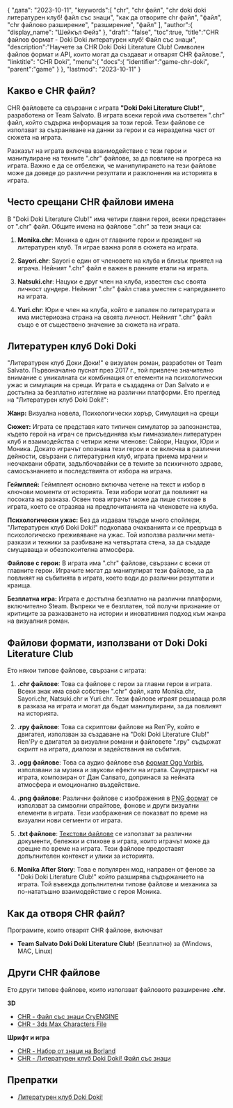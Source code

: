 {
"дата": "2023-10-11",
   "keywords":[
"chr",
"chr файл",
"chr doki doki литературен клуб! файл със знаци",
"как да отворите chr файл",
"файл",
"chr файлово разширение",
"разширение",
"файл"
],
   "author":{
"display_name": "Шейкъл Фейз"
},
"draft": "false",
"toc":true,
"title":"CHR файлов формат - Doki Doki литературен клуб! Файл със знаци",
   "description":"Научете за CHR Doki Doki Literature Club! Символен файлов формат и API, които могат да създават и отварят CHR файлове.",
"linktitle": "CHR Doki",
   "menu":{
      "docs":{
         "identifier":"game-chr-doki",
         "parent":"game"
}
},
"lastmod": "2023-10-11"
}

## Какво е CHR файл?

CHR файловете са свързани с играта **"Doki Doki Literature Club!"**, разработена от Team Salvato. В играта всеки герой има съответен ".chr" файл, който съдържа информация за този герой. Тези файлове се използват за съхраняване на данни за герои и са неразделна част от сюжета на играта.

Разказът на играта включва взаимодействие с тези герои и манипулиране на техните ".chr" файлове, за да повлияе на прогреса на играта. Важно е да се отбележи, че манипулирането на тези файлове може да доведе до различни резултати и разклонения на историята в играта.

## Често срещани CHR файлови имена

В "Doki Doki Literature Club!" има четири главни героя, всеки представен от ".chr" файл. Общите имена на файлове ".chr" за тези знаци са:

1. **Monika.chr**: Моника е един от главните герои и президент на литературен клуб. Тя играе важна роля в сюжета на играта.
    








2. **Sayori.chr**: Sayori е един от членовете на клуба и близък приятел на играча. Нейният ".chr" файл е важен в ранните етапи на играта.
    








3. **Natsuki.chr**: Нацуки е друг член на клуба, известен със своята личност цундере. Нейният ".chr" файл става уместен с напредването на играта.
    








4. **Yuri.chr**: Юри е член на клуба, който е запален по литературата и има мистериозна страна на своята личност. Нейният ".chr" файл също е от съществено значение за сюжета на играта.

## Литературен клуб Doki Doki

"Литературен клуб Доки Доки!" е визуален роман, разработен от Team Salvato. Първоначално пуснат през 2017 г., той привлече значително внимание с уникалната си комбинация от елементи на психологически ужас и симулация на срещи. Играта е създадена от Dan Salvato и е достъпна за безплатно изтегляне на различни платформи. Ето преглед на "Литературен клуб Doki Doki!":

**Жанр:** Визуална новела, Психологически хорър, Симулация на срещи

**Сюжет:** Играта се представя като типичен симулатор за запознанства, където герой на играч се присъединява към гимназиален литературен клуб и взаимодейства с четири жени членове: Сайори, Нацуки, Юри и Моника. Докато играчът опознава тези герои и се включва в различни дейности, свързани с литературния клуб, играта приема мрачни и неочаквани обрати, задълбочавайки се в темите за психичното здраве, самосъзнанието и последствията от избора на играча.

**Геймплей:** Геймплеят основно включва четене на текст и избор в ключови моменти от историята. Тези избори могат да повлияят на посоката на разказа. Освен това играчът може да пише стихове в играта, което се отразява на предпочитанията на членовете на клуба.

**Психологически ужас:** Без да издавам твърде много спойлери, "Литературен клуб Doki Doki!" подкопава очакванията и се превръща в психологическо преживяване на ужас. Той използва различни мета-разкази и техники за разбиване на четвъртата стена, за да създаде смущаваща и обезпокоителна атмосфера.

**Файлове с герои:** В играта има ".chr" файлове, свързани с всеки от главните герои. Играчите могат да манипулират тези файлове, за да повлияят на събитията в играта, което води до различни резултати и краища.

**Безплатна игра:** Играта е достъпна безплатно на различни платформи, включително Steam. Въпреки че е безплатен, той получи признание от критиците за разказването на истории и иновативния подход към жанра на визуалния роман.

## Файлови формати, използвани от Doki Doki Literature Club

Ето някои типове файлове, свързани с играта:

1. **.chr файлове**: Това са файлове с герои за главни герои в играта. Всеки знак има свой собствен ".chr" файл, като Monika.chr, Sayori.chr, Natsuki.chr и Yuri.chr. Тези файлове играят решаваща роля в разказа на играта и могат да бъдат манипулирани, за да повлияят на историята.
    








2. **.rpy файлове**: Това са скриптови файлове на Ren'Py, който е двигател, използван за създаване на "Doki Doki Literature Club!" Ren'Py е двигател за визуални романи и файловете ".rpy" съдържат скрипт на играта, диалози и задействания на събития.
    








3. **.ogg файлове**: Това са аудио файлове във [формат Ogg Vorbis](/bg/audio/ogg/), използвани за музика и звукови ефекти на играта. Саундтракът на играта, композиран от Дан Салвато, допринася за нейната атмосфера и емоционално въздействие.
    








4. **.png файлове**: Различни файлове с изображения в [PNG формат](/bg/image/png/) се използват за символни спрайтове, фонове и други визуални елементи в играта. Тези изображения се показват по време на визуални нови сегменти от играта.
    








5. **.txt файлове**: [Текстови файлове](/bg/word-processing/txt/) се използват за различни документи, бележки и стихове в играта, които играчът може да срещне по време на играта. Тези файлове предоставят допълнителен контекст и улики за историята.
    








6. **Monika After Story**: Това е популярен мод, направен от фенове за "Doki Doki Literature Club!" който разширява съдържанието на играта. Той въвежда допълнителни типове файлове и механика за по-нататъшно взаимодействие с героя Моника.

## Как да отворя CHR файл?

Програмите, които отварят CHR файлове, включват

- **Team Salvato Doki Doki Literature Club!** (Безплатно) за (Windows, MAC, Linux)

## Други CHR файлове

Ето други типове файлове, които използват файловото разширение **.chr**.

**3D**
- [CHR - Файл със знаци CryENGINE](/bg/3d/chr-cryengine/)
- [CHR - 3ds Max Characters File](/bg/3d/chr-3ds/)

**Шрифт и игра**
- [CHR - Набор от знаци на Borland](/bg/font/chr/)
- [CHR - Литературен клуб Doki Doki! Файл със знаци](/bg/game/chr-doki/)

## Препратки
* [Литературен клуб Doki Doki!](https://en.wikipedia.org/wiki/Doki_Doki_Literature_Club!)

